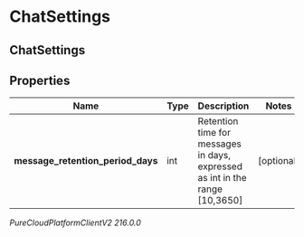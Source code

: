 # ChatSettings

## ChatSettings

## Properties

|Name | Type | Description | Notes|
|------------ | ------------- | ------------- | -------------|
| **message_retention_period_days** | int | Retention time for messages in days, expressed as int in the range [10,3650] | [optional] |



_PureCloudPlatformClientV2 216.0.0_
